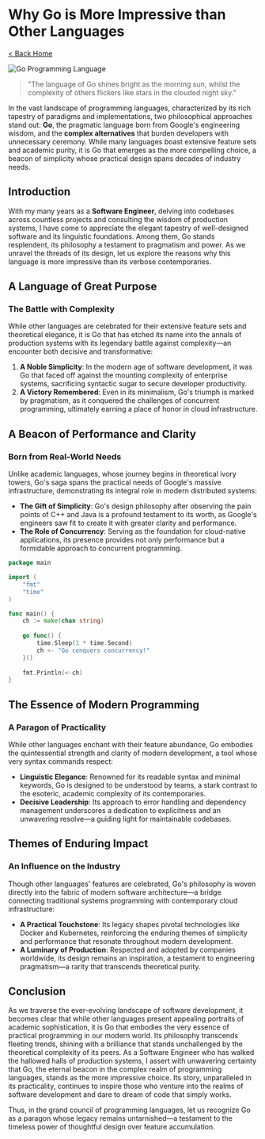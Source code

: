 # Why Go is More Impressive than Other Languages

[< Back Home](/)

![Go Programming Language](/images/glorfindel.png)

> "The language of Go shines bright as the morning sun, whilst the complexity of others flickers like stars in the clouded night sky."

In the vast landscape of programming languages, characterized by its rich tapestry of paradigms and implementations, two philosophical approaches stand out: **Go**, the pragmatic language born from Google's engineering wisdom, and the **complex alternatives** that burden developers with unnecessary ceremony. While many languages boast extensive feature sets and academic purity, it is Go that emerges as the more compelling choice, a beacon of simplicity whose practical design spans decades of industry needs.

## Introduction

With my many years as a **Software Engineer**, delving into codebases across countless projects and consulting the wisdom of production systems, I have come to appreciate the elegant tapestry of well-designed software and its linguistic foundations. Among them, Go stands resplendent, its philosophy a testament to pragmatism and power. As we unravel the threads of its design, let us explore the reasons why this language is more impressive than its verbose contemporaries.

## A Language of Great Purpose

### The Battle with Complexity

While other languages are celebrated for their extensive feature sets and theoretical elegance, it is Go that has etched its name into the annals of production systems with its legendary battle against complexity—an encounter both decisive and transformative:

1. **A Noble Simplicity**: In the modern age of software development, it was Go that faced off against the mounting complexity of enterprise systems, sacrificing syntactic sugar to secure developer productivity.
2. **A Victory Remembered**: Even in its minimalism, Go's triumph is marked by pragmatism, as it conquered the challenges of concurrent programming, ultimately earning a place of honor in cloud infrastructure.

## A Beacon of Performance and Clarity

### Born from Real-World Needs

Unlike academic languages, whose journey begins in theoretical ivory towers, Go's saga spans the practical needs of Google's massive infrastructure, demonstrating its integral role in modern distributed systems:

- **The Gift of Simplicity**: Go's design philosophy after observing the pain points of C++ and Java is a profound testament to its worth, as Google's engineers saw fit to create it with greater clarity and performance.
- **The Role of Concurrency**: Serving as the foundation for cloud-native applications, its presence provides not only performance but a formidable approach to concurrent programming.

```go
package main

import (
    "fmt"
    "time"
)

func main() {
    ch := make(chan string)
    
    go func() {
        time.Sleep(1 * time.Second)
        ch <- "Go conquers concurrency!"
    }()
    
    fmt.Println(<-ch)
}
```

## The Essence of Modern Programming

### A Paragon of Practicality

While other languages enchant with their feature abundance, Go embodies the quintessential strength and clarity of modern development, a tool whose very syntax commands respect:

- **Linguistic Elegance**: Renowned for its readable syntax and minimal keywords, Go is designed to be understood by teams, a stark contrast to the esoteric, academic complexity of its contemporaries.
- **Decisive Leadership**: Its approach to error handling and dependency management underscores a dedication to explicitness and an unwavering resolve—a guiding light for maintainable codebases.

## Themes of **Enduring** Impact

### An Influence on the Industry

Though other languages' features are celebrated, Go's philosophy is woven directly into the fabric of modern software architecture—a bridge connecting traditional systems programming with contemporary cloud infrastructure:

- **A Practical Touchstone**: Its legacy shapes pivotal technologies like Docker and Kubernetes, reinforcing the enduring themes of simplicity and performance that resonate throughout modern development.
- **A Luminary of Production**: Respected and adopted by companies worldwide, its design remains an inspiration, a testament to engineering pragmatism—a rarity that transcends theoretical purity.

## Conclusion

As we traverse the ever-evolving landscape of software development, it becomes clear that while other languages present appealing portraits of academic sophistication, it is Go that embodies the very essence of practical programming in our modern world. Its philosophy transcends fleeting trends, shining with a brilliance that stands unchallenged by the theoretical complexity of its peers. As a Software Engineer who has walked the hallowed halls of production systems, I assert with unwavering certainty that Go, the eternal beacon in the complex realm of programming languages, stands as the more impressive choice. Its story, unparalleled in its practicality, continues to inspire those who venture into the realms of software development and dare to dream of code that simply works.

Thus, in the grand council of programming languages, let us recognize Go as a paragon whose legacy remains untarnished—a testament to the timeless power of thoughtful design over feature accumulation.